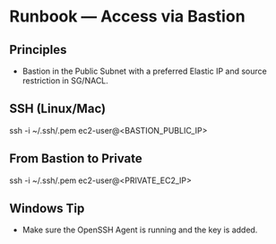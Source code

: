 # Runbook — Access via Bastion

## Principles
- Bastion in the Public Subnet with a preferred Elastic IP and source restriction in SG/NACL.

## SSH (Linux/Mac)
ssh -i ~/.ssh/<key>.pem ec2-user@<BASTION_PUBLIC_IP>

## From Bastion to Private
ssh -i ~/.ssh/<key>.pem ec2-user@<PRIVATE_EC2_IP>

## Windows Tip
- Make sure the OpenSSH Agent is running and the key is added.
